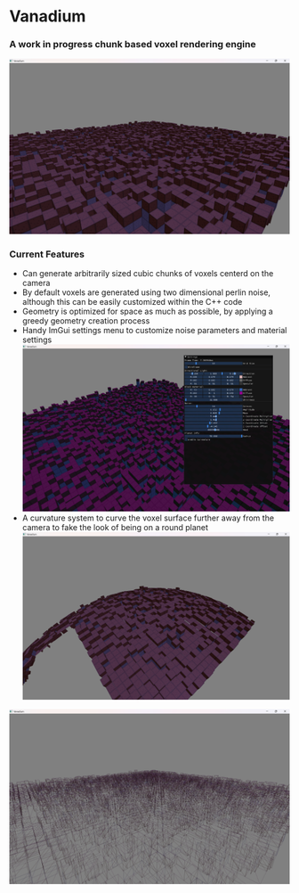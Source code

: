 # Vanadium
### A work in progress chunk based voxel rendering engine

![alt text](https://github.com/Ben-Bingham/Vanadium/raw/main/gallery/default.png "A voxel world")

### Current Features
* Can generate arbitrarily sized cubic chunks of voxels centerd on the camera
* By default voxels are generated using two dimensional perlin noise, although this can be easily customized within the C++ code
* Geometry is optimized for space as much as possible, by applying a greedy geometry creation process
* Handy ImGui settings menu to customize noise parameters and material settings
![alt text](https://github.com/Ben-Bingham/Vanadium/raw/main/gallery/settings.png "The settings menu")
* A curvature system to curve the voxel surface further away from the camera to fake the look of being on a round planet
![alt text](https://github.com/Ben-Bingham/Vanadium/raw/main/gallery/curve.png "A curved voxel world")

![alt text](https://github.com/Ben-Bingham/Vanadium/raw/main/gallery/wireframe.png "The wireframe view of a voxel world")
